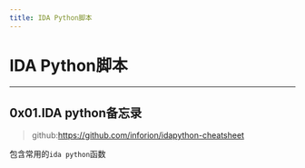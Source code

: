 ```yaml
---
title: IDA Python脚本
---
```


# IDA Python脚本
---

## 0x01.IDA python备忘录

> github:https://github.com/inforion/idapython-cheatsheet

包含常用的`ida python`函数
